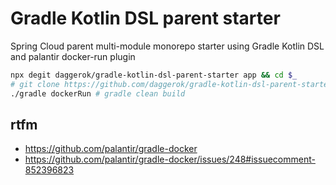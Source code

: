 # Gradle Kotlin DSL parent starter
Spring Cloud parent multi-module monorepo starter using Gradle Kotlin DSL and palantir docker-run plugin

```bash
npx degit daggerok/gradle-kotlin-dsl-parent-starter app && cd $_
# git clone https://github.com/daggerok/gradle-kotlin-dsl-parent-starter app && cd &_
./gradle dockerRun # gradle clean build
```

## rtfm

* https://github.com/palantir/gradle-docker
* https://github.com/palantir/gradle-docker/issues/248#issuecomment-852396823
